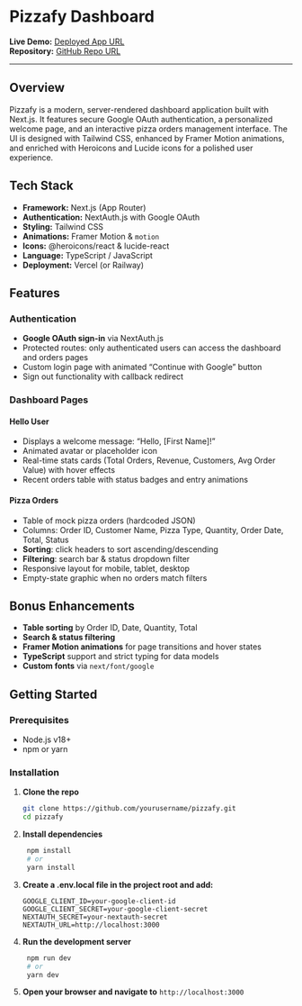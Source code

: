 # Pizzafy Dashboard

**Live Demo:** [Deployed App URL](http://pizzafy-two.vercel.app/)  
**Repository:** [GitHub Repo URL](https://github.com/Romit77/Pizzafy)

---

## Overview

Pizzafy is a modern, server-rendered dashboard application built with Next.js. It features secure Google OAuth authentication, a personalized welcome page, and an interactive pizza orders management interface. The UI is designed with Tailwind CSS, enhanced by Framer Motion animations, and enriched with Heroicons and Lucide icons for a polished user experience.

## Tech Stack

- **Framework:** Next.js (App Router)
- **Authentication:** NextAuth.js with Google OAuth
- **Styling:** Tailwind CSS
- **Animations:** Framer Motion & `motion`
- **Icons:** @heroicons/react & lucide-react
- **Language:** TypeScript / JavaScript
- **Deployment:** Vercel (or Railway)

## Features

### Authentication

- **Google OAuth sign-in** via NextAuth.js
- Protected routes: only authenticated users can access the dashboard and orders pages
- Custom login page with animated “Continue with Google” button
- Sign out functionality with callback redirect

### Dashboard Pages

#### Hello User

- Displays a welcome message: “Hello, [First Name]!”
- Animated avatar or placeholder icon
- Real-time stats cards (Total Orders, Revenue, Customers, Avg Order Value) with hover effects
- Recent orders table with status badges and entry animations

#### Pizza Orders

- Table of mock pizza orders (hardcoded JSON)
- Columns: Order ID, Customer Name, Pizza Type, Quantity, Order Date, Total, Status
- **Sorting**: click headers to sort ascending/descending
- **Filtering**: search bar & status dropdown filter
- Responsive layout for mobile, tablet, desktop
- Empty-state graphic when no orders match filters

## Bonus Enhancements

- **Table sorting** by Order ID, Date, Quantity, Total
- **Search & status filtering**
- **Framer Motion animations** for page transitions and hover states
- **TypeScript** support and strict typing for data models
- **Custom fonts** via `next/font/google`

## Getting Started

### Prerequisites

- Node.js v18+
- npm or yarn

### Installation

1. **Clone the repo**
   ```bash
   git clone https://github.com/yourusername/pizzafy.git
   cd pizzafy
   ```
2. **Install dependencies**
   ```bash
    npm install
    # or
    yarn install
   ```
3. **Create a .env.local file in the project root and add:**

   ```env
   GOOGLE_CLIENT_ID=your-google-client-id
   GOOGLE_CLIENT_SECRET=your-google-client-secret
   NEXTAUTH_SECRET=your-nextauth-secret
   NEXTAUTH_URL=http://localhost:3000
   ```

4. **Run the development server**
   ```bash
    npm run dev
    # or
    yarn dev
   ```
5. **Open your browser and navigate to** `http://localhost:3000`
